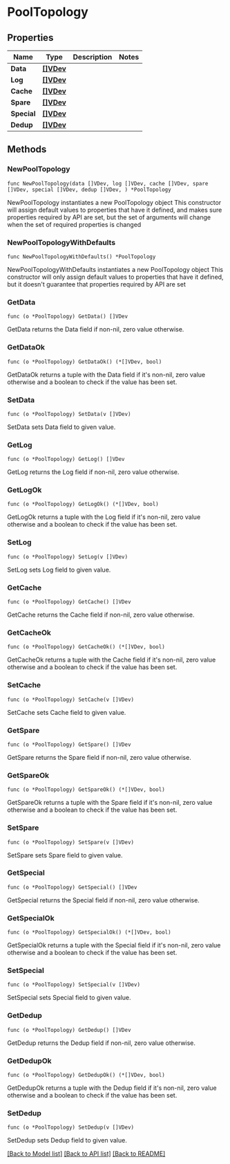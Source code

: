 # PoolTopology

## Properties

Name | Type | Description | Notes
------------ | ------------- | ------------- | -------------
**Data** | [**[]VDev**](VDev.md) |  | 
**Log** | [**[]VDev**](VDev.md) |  | 
**Cache** | [**[]VDev**](VDev.md) |  | 
**Spare** | [**[]VDev**](VDev.md) |  | 
**Special** | [**[]VDev**](VDev.md) |  | 
**Dedup** | [**[]VDev**](VDev.md) |  | 

## Methods

### NewPoolTopology

`func NewPoolTopology(data []VDev, log []VDev, cache []VDev, spare []VDev, special []VDev, dedup []VDev, ) *PoolTopology`

NewPoolTopology instantiates a new PoolTopology object
This constructor will assign default values to properties that have it defined,
and makes sure properties required by API are set, but the set of arguments
will change when the set of required properties is changed

### NewPoolTopologyWithDefaults

`func NewPoolTopologyWithDefaults() *PoolTopology`

NewPoolTopologyWithDefaults instantiates a new PoolTopology object
This constructor will only assign default values to properties that have it defined,
but it doesn't guarantee that properties required by API are set

### GetData

`func (o *PoolTopology) GetData() []VDev`

GetData returns the Data field if non-nil, zero value otherwise.

### GetDataOk

`func (o *PoolTopology) GetDataOk() (*[]VDev, bool)`

GetDataOk returns a tuple with the Data field if it's non-nil, zero value otherwise
and a boolean to check if the value has been set.

### SetData

`func (o *PoolTopology) SetData(v []VDev)`

SetData sets Data field to given value.


### GetLog

`func (o *PoolTopology) GetLog() []VDev`

GetLog returns the Log field if non-nil, zero value otherwise.

### GetLogOk

`func (o *PoolTopology) GetLogOk() (*[]VDev, bool)`

GetLogOk returns a tuple with the Log field if it's non-nil, zero value otherwise
and a boolean to check if the value has been set.

### SetLog

`func (o *PoolTopology) SetLog(v []VDev)`

SetLog sets Log field to given value.


### GetCache

`func (o *PoolTopology) GetCache() []VDev`

GetCache returns the Cache field if non-nil, zero value otherwise.

### GetCacheOk

`func (o *PoolTopology) GetCacheOk() (*[]VDev, bool)`

GetCacheOk returns a tuple with the Cache field if it's non-nil, zero value otherwise
and a boolean to check if the value has been set.

### SetCache

`func (o *PoolTopology) SetCache(v []VDev)`

SetCache sets Cache field to given value.


### GetSpare

`func (o *PoolTopology) GetSpare() []VDev`

GetSpare returns the Spare field if non-nil, zero value otherwise.

### GetSpareOk

`func (o *PoolTopology) GetSpareOk() (*[]VDev, bool)`

GetSpareOk returns a tuple with the Spare field if it's non-nil, zero value otherwise
and a boolean to check if the value has been set.

### SetSpare

`func (o *PoolTopology) SetSpare(v []VDev)`

SetSpare sets Spare field to given value.


### GetSpecial

`func (o *PoolTopology) GetSpecial() []VDev`

GetSpecial returns the Special field if non-nil, zero value otherwise.

### GetSpecialOk

`func (o *PoolTopology) GetSpecialOk() (*[]VDev, bool)`

GetSpecialOk returns a tuple with the Special field if it's non-nil, zero value otherwise
and a boolean to check if the value has been set.

### SetSpecial

`func (o *PoolTopology) SetSpecial(v []VDev)`

SetSpecial sets Special field to given value.


### GetDedup

`func (o *PoolTopology) GetDedup() []VDev`

GetDedup returns the Dedup field if non-nil, zero value otherwise.

### GetDedupOk

`func (o *PoolTopology) GetDedupOk() (*[]VDev, bool)`

GetDedupOk returns a tuple with the Dedup field if it's non-nil, zero value otherwise
and a boolean to check if the value has been set.

### SetDedup

`func (o *PoolTopology) SetDedup(v []VDev)`

SetDedup sets Dedup field to given value.



[[Back to Model list]](../README.md#documentation-for-models) [[Back to API list]](../README.md#documentation-for-api-endpoints) [[Back to README]](../README.md)


